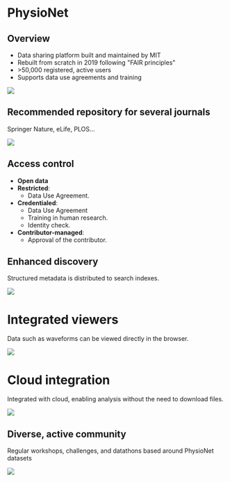 # PhysioNet

## Overview

- Data sharing platform built and maintained by MIT
- Rebuilt from scratch in 2019 following "FAIR principles"
- \>50,000 registered, active users
- Supports data use agreements and training

![](../images/physionet.png)

## Recommended repository for several journals

Springer Nature, eLife, PLOS...

![](../images/springer_nature2.png)

## Access control

- **Open data**
- **Restricted**:
  - Data Use Agreement.
- **Credentialed**:
  - Data Use Agreement
  - Training in human research.
  - Identity check.
- **Contributor-managed**:
  - Approval of the contributor.

## Enhanced discovery

Structured metadata is distributed to search indexes.

![](../images/eicu_discovery.png)

# Integrated viewers

Data such as waveforms can be viewed directly in the browser.

![](../images/waveform_viewer.png)

# Cloud integration

Integrated with cloud, enabling analysis without the need to download files.

![](../images/google_cloud.png)

## Diverse, active community

Regular workshops, challenges, and datathons based around PhysioNet datasets

![](../images/sccm_datathon3.png)